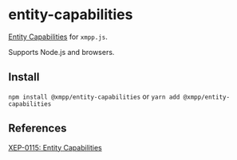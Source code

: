 # entity-capabilities

[Entity Capabilities](https://xmpp.org/extensions/xep-0115.html) for `xmpp.js`.

Supports Node.js and browsers.

## Install

`npm install @xmpp/entity-capabilities` or `yarn add @xmpp/entity-capabilities`

## References

[XEP-0115: Entity Capabilities](https://xmpp.org/extensions/xep-0115.html)

